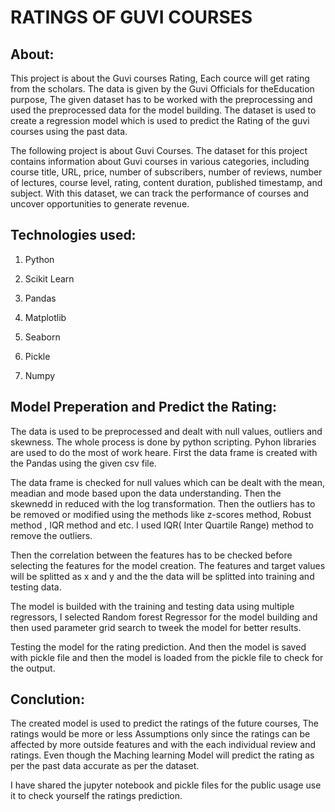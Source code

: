 # RATINGS OF GUVI COURSES

## About:

This project is about the Guvi courses Rating, Each cource will get rating from the scholars. The data is given by the Guvi Officials for theEducation purpose, The given dataset has to be worked with the preprocessing and used the preprocessed data for the model building. The dataset is used to create a regression model which is used to predict the Rating of the guvi courses using the past data.

The following project is about Guvi Courses. The dataset for this project contains information
about Guvi courses in various categories, including course title, URL, price, number of
subscribers, number of reviews, number of lectures, course level, rating, content duration,
published timestamp, and subject. With this dataset, we can track the performance of courses
and uncover opportunities to generate revenue.

## Technologies used:
1. Python

2. Scikit Learn

3. Pandas

4. Matplotlib 

5. Seaborn

6. Pickle

7. Numpy

## Model Preperation and Predict the Rating:

The data is used to be preprocessed and dealt with null values, outliers and skewness. The whole process is done by python scripting. Pyhon libraries are used to do the most of work heare. First the data frame is created with the Pandas using the given csv file.

The data frame is checked for null values which can be dealt with the mean, meadian and mode based upon the data understanding. Then the skewnedd in reduced with the log transformation. Then the outliers has to be removed or modified using the methods like z-scores method, Robust method , IQR method and etc. I used IQR( Inter Quartile Range) method to remove the outliers.

Then the correlation between the features has to be checked before selecting the features for the model creation. The features and target values will be splitted as x and y and the the data will be splitted into training and testing data.

The model is builded with the training and testing data using multiple regressors, I selected Random forest Regressor for the model building and then used parameter grid search to tweek the model for better results.

Testing the model for the rating prediction. And then the model is saved with pickle file and then the model is loaded from the pickle file to check for the output.

## Conclution:

The created model is used to predict the ratings of the future courses, The ratings would be more or less Assumptions only since the ratings can be affected by more outside features and with the each individual review and ratings. Even though the Maching learning Model will predict the rating as per the past data accurate as per the dataset.

I have shared the jupyter notebook and pickle files for the public usage use it to check yourself the ratings prediction.
